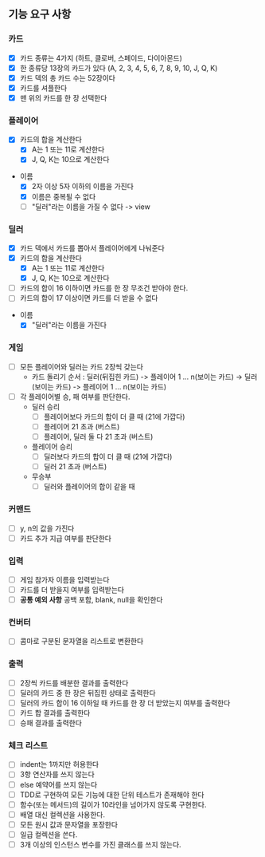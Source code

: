 ## 기능 요구 사항

### 카드

- [x] 카드 종류는 4가지 (하트, 클로버, 스페이드, 다이아몬드)
- [x] 한 종류당 13장의 카드가 있다 (A, 2, 3, 4, 5, 6, 7, 8, 9, 10, J, Q, K)
- [x] 카드 덱의 총 카드 수는 52장이다
- [x] 카드를 셔플한다
- [x] 맨 위의 카드를 한 장 선택한다

### 플레이어

- [x] 카드의 합을 계산한다
    - [x] A는 1 또는 11로 계산한다
    - [x] J, Q, K는 10으로 계산한다

- 이름
    - [x] 2자 이상 5자 이하의 이름을 가진다
    - [x] 이름은 중복될 수 없다
    - [ ] "딜러"라는 이름을 가질 수 없다 -> view

### 딜러

- [x] 카드 덱에서 카드를 뽑아서 플레이어에게 나눠준다
- [x] 카드의 합을 계산한다
    - [x] A는 1 또는 11로 계산한다
    - [x] J, Q, K는 10으로 계산한다
- [ ] 카드의 합이 16 이하이면 카드를 한 장 무조건 받아야 한다.
- [ ] 카드의 합이 17 이상이면 카드를 더 받을 수 없다

- 이름
    - [x] "딜러"라는 이름을 가진다

### 게임

- [ ] 모든 플레이어와 딜러는 카드 2장씩 갖는다
    - 카드 돌리기 순서 : 딜러(뒤집힌 카드) -> 플레이어 1 ... n(보이는 카드) -> 딜러(보이는 카드) -> 플레이어 1 ... n(보이는 카드)
- [ ] 각 플레이어별 승, 패 여부를 판단한다.
    - 딜러 승리
        - [ ] 플레이어보다 카드의 합이 더 클 때 (21에 가깝다)
        - [ ] 플레이어 21 초과 (버스트)
        - [ ] 플레이어, 딜러 둘 다 21 초과 (버스트)
    - 플레이어 승리
        - [ ] 딜러보다 카드의 합이 더 클 때 (21에 가깝다)
        - [ ] 딜러 21 초과 (버스트)
    - 무승부
        - [ ] 딜러와 플레이어의 합이 같을 때

### 커맨드

- [ ] y, n의 값을 가진다
- [ ] 카드 추가 지급 여부를 판단한다

### 입력

- [ ] 게임 참가자 이름을 입력받는다
- [ ] 카드를 더 받을지 여부를 입력받는다
- [ ] **공통 예외 사항** 공백 포함, blank, null을 확인한다

### 컨버터

- [ ] 콤마로 구분된 문자열을 리스트로 변환한다

### 출력

- [ ] 2장씩 카드를 배분한 결과를 출력한다
- [ ] 딜러의 카드 중 한 장은 뒤집힌 상태로 출력한다
- [ ] 딜러의 카드 합이 16 이하일 때 카드를 한 장 더 받았는지 여부를 출력한다
- [ ] 카드 합 결과를 출력한다
- [ ] 승패 결과를 출력한다

### 체크 리스트

- [ ] indent는 1까지만 허용한다
- [ ] 3항 연산자를 쓰지 않는다
- [ ] else 예약어를 쓰지 않는다
- [ ] TDD로 구현하여 모든 기능에 대한 단위 테스트가 존재해야 한다
- [ ] 함수(또는 메서드)의 길이가 10라인을 넘어가지 않도록 구현한다.
- [ ] 배열 대신 컬렉션을 사용한다.
- [ ] 모든 원시 값과 문자열을 포장한다
- [ ] 일급 컬렉션을 쓴다.
- [ ] 3개 이상의 인스턴스 변수를 가진 클래스를 쓰지 않는다.
